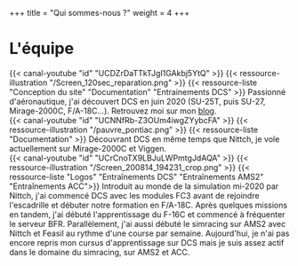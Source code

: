 +++
title = "Qui sommes-nous ?"
weight = 4
+++

# L'équipe

<div class="contenu">
{{< canal-youtube "id" "UCDZrDaTTkTJgI1GAkbj5YtQ" >}}
{{< ressource-illustration "/Screen_120sec_reparation.png" >}}
{{< ressource-liste "Conception du site" "Documentation" "Entrainements DCS" >}}
Passionné d'aéronautique, j'ai découvert DCS en juin 2020 (SU-25T, puis SU-27, Mirage-2000C, F/A-18C...). Retrouvez moi sur mon <a href=https://www.nittch.fr target=_blank>blog</a>.
</div>

<div class="contenu">
{{< canal-youtube "id" "UCNNfRb-Z3OUm4iwgZYybcFA" >}}
{{< ressource-illustration "/pauvre_pontiac.png" >}}
{{< ressource-liste "Documentation" >}}
Découvrant DCS en même temps que Nittch, je vole actuellement sur Mirage-2000C et Viggen.
</div>

<div class="contenu">
{{< canal-youtube "id" "UCrCnoTX9LBJuLWPmtgJdAQA" >}}
{{< ressource-illustration "/Screen_200814_194231_crop.png" >}}
{{< ressource-liste "Logos" "Entraînements DCS" "Entraînements AMS2" "Entraînements ACC">}}
Introduit au monde de la simulation mi-2020 par Nittch, j'ai commencé DCS avec les modules FC3 avant de rejoindre l'escadrille et débuter notre formation en F/A-18C. Après quelques missions en tandem, j'ai débuté l'apprentissage du F-16C et commencé à fréquenter le serveur BFR. Parallèlement, j'ai aussi débuté le simracing sur AMS2 avec Nittch et Feasil au rythme d'une course par semaine. Aujourd'hui, je n'ai pas encore repris mon cursus d'apprentissage sur DCS mais je suis assez actif dans le domaine du simracing, sur AMS2 et ACC.
</div>
